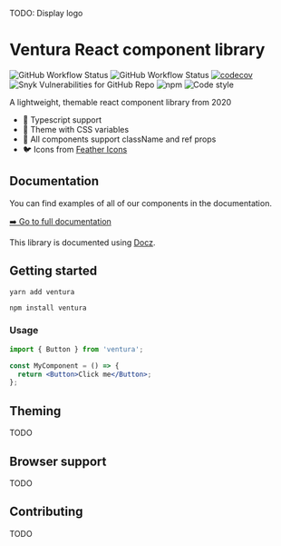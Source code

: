TODO: Display logo

# Ventura React component library

![GitHub Workflow Status](https://img.shields.io/github/workflow/status/kodiak-packages/ventura/Test%20and%20lint/master?label=CI%20test%2Flint) ![GitHub Workflow Status](https://img.shields.io/github/workflow/status/kodiak-packages/ventura/Build%20and%20release/master?label=CI%20build%2Frelease) [![codecov](https://codecov.io/gh/kodiak-packages/ventura/branch/master/graph/badge.svg?token=2CWDA87EE2)](https://codecov.io/gh/kodiak-packages/bloodhound) ![Snyk Vulnerabilities for GitHub Repo](https://img.shields.io/snyk/vulnerabilities/github/kodiak-packages/ventura) ![npm](https://img.shields.io/npm/v/ventura) ![Code style](https://img.shields.io/badge/code_style-prettier-ff69b4.svg)

A lightweight, themable react component library from 2020

- 📘 Typescript support
- 🎨 Theme with CSS variables
- 📎 All components support className and ref props
- 🐦 Icons from [Feather Icons](https://feathericons.com)

## Documentation

You can find examples of all of our components in the documentation.

[➡️ Go to full documentation](https://ventura.madebykodiak.com)

This library is documented using [Docz](https://www.docz.site/).

## Getting started

```
yarn add ventura
```

```
npm install ventura
```

### Usage

```jsx
import { Button } from 'ventura';

const MyComponent = () => {
  return <Button>Click me</Button>;
};
```

## Theming

TODO

## Browser support

TODO

## Contributing

TODO

